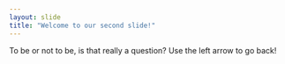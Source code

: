 ```yaml
---
layout: slide
title: "Welcome to our second slide!"
---
```

To be or not to be, is that really a question?
Use the left arrow to go back!